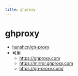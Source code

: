 ```yaml
---
title: ghproxy
---
```


# ghproxy

- [hunshcn/gh-proxy](https://github.com/hunshcn/gh-proxy)
- 可用
  - https://ghproxy.com
  - https://mirror.ghproxy.com
  - https://gh-proxy.com/
